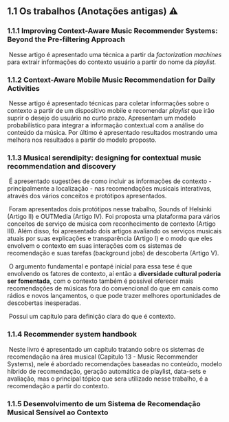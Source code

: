 ## 1.1    Os trabalhos (Anotações antigas) ⚠

### 1.1.1    Improving Context-Aware Music Recommender Systems: Beyond the Pre-filtering Approach

​       Nesse artigo é apresentado uma técnica a partir da *factorization machines* para extrair informações do contexto usuário a partir do nome da *playlist.*

### 1.1.2    Context-Aware Mobile Music Recommendation for Daily Activities

​       Nesse artigo é apresentado técnicas para coletar informações sobre o contexto a partir de um dispositivo mobile e recomendar *playlist* que irão suprir o desejo do usuário no curto prazo. Apresentam um modelo probabilístico para integrar a informação contextual com a análise do conteúdo da música. Por último é apresentado resultados mostrando uma melhora nos resultados a partir do modelo proposto.

### 1.1.3    Musical serendipity: designing for contextual music recommendation and discovery

​       É apresentado sugestões de como incluir as informações de contexto - principalmente a localização - nas recomendações musicais interativas, através dos vários conceitos e protótipos apresentados.

​       Foram apresentados dois protótipos nesse trabalho, Sounds of Helsinki (Artigo II) e OUTMedia (Artigo IV). Foi proposta uma plataforma para vários conceitos de serviço de música com reconhecimento de contexto (Artigo III). Além disso, foi apresentado dois artigos avaliando os serviços musicais atuais por suas explicações e transparência (Artigo I) e o modo que eles envolvem o contexto em suas interações com os sistemas de recomendação e suas tarefas (background jobs) de descoberta (Artigo V).

​       O argumento fundamental e pontapé inicial para essa tese é que envolvendo os fatores de contexto, aí então a **diversidade cultural poderia ser fomentada**, com o contexto também é possível oferecer mais recomendações de músicas fora do convencional do que em canais como rádios e novos lançamentos, o que pode trazer melhores oportunidades de descobertas inesperadas.

​       Possui um capítulo para definição clara do que é contexto.

### 1.1.4    Recommender system handbook

​       Neste livro é apresentado um capítulo tratando sobre os sistemas de recomendação na área musical (Capitulo 13 - Music Recommender Systems), nele é abordado recomendações baseadas no conteúdo, modelo hibrido de recomendação, geração automática de playlist, data-sets e avaliação, mas o principal tópico que sera utilizado nesse trabalho, é a recomendação a partir do contexto.

### 1.1.5    Desenvolvimento de um Sistema de Recomendação Musical Sensível ao Contexto